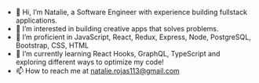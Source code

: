 - 👋 Hi, I’m Natalie, a Software Engineer with experience building fullstack applications.
- 👀 I’m interested in building creative apps that solves problems.
- 💞️ I’m proficient in JavaScript, React, Redux, Express, Node, PostgreSQL, Bootstrap, CSS, HTML
- 🌱 I’m currently learning React Hooks, GraphQL, TypeScript and exploring different ways to optimize my code!
- 📫 How to reach me at natalie.rojas113@gmail.com
